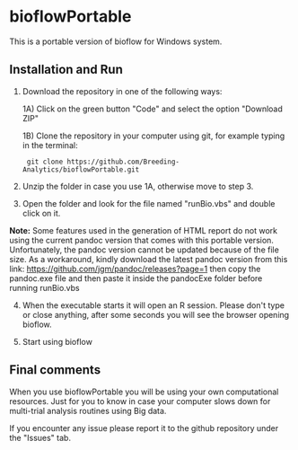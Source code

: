 # bioflowPortable

This is a portable version of bioflow for Windows system.

## Installation and Run

1) Download the repository in one of the following ways:

    1A) Click on the green button "Code" and select the option "Download ZIP"
    
    1B) Clone the repository in your computer using git, for example typing in the terminal:
    
        git clone https://github.com/Breeding-Analytics/bioflowPortable.git

2) Unzip the folder in case you use 1A, otherwise move to step 3.

3) Open the folder and look for the file named "runBio.vbs" and double click on it.

**Note:** Some features used in the generation of HTML report do not work using the current pandoc version that comes with this portable version. Unfortunately, the pandoc version cannot be updated because of the file size. As a workaround, kindly download the latest pandoc version from this link: https://github.com/jgm/pandoc/releases?page=1 then copy the pandoc.exe file and then paste it inside the pandocExe folder before running runBio.vbs

4) When the executable starts it will open an R session. Please don't type or close anything, after some seconds you will see the browser opening bioflow.

5) Start using bioflow

## Final comments

When you use bioflowPortable you will be using your own computational resources. Just for you to know in case your computer slows down for multi-trial analysis routines using Big data.

If you encounter any issue please report it to the github repository under the "Issues" tab.
